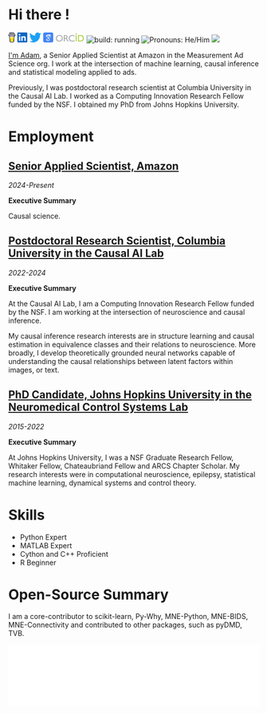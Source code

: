 # Hi there <img src="https://media.giphy.com/media/hvRJCLFzcasrR4ia7z/giphy.gif" width="25" alt="">!
<p>
<a href="https://www.buymeacoffee.com/adam2392"><img height="20" src="./icons/coffee.svg" alt=""/></a>
<a href="https://www.linkedin.com/in/adam2392/"><img height="20" src="./icons/linkedin.svg" alt=""/></a>
<a href="https://twitter.com/adam2392"><img height="20" src="./icons/twitter.png" alt=""/></a>
<a href="https://scholar.google.com/citations?user=KxY17KcAAAAJ&hl=en"><img height="20" src="./icons/scholar.png" alt=""/></a>
<a href="https://orcid.org/0000-0001-8421-365X"><img height="20" src="./icons/orcid.png" alt=""/></a>
<img src="https://img.shields.io/badge/build-running-green" height="20" alt="build: running"/>
<img src="https://img.shields.io/badge/Pronouns-He%2FHim-blue" height="20" alt="Pronouns: He/Him"/> 
<a href="https://mentorcruise.com/mentor/adamli/"><img height="20" src="https://cdn.mentorcruise.com/img/cruise_turquoise_small.png"/>

</p>

I'm [Adam](https://adam2392.github.io), a Senior Applied Scientist at Amazon in the Measurement Ad Science org. I work at the intersection of machine learning, causal inference and statistical modeling applied to ads.

Previously, I was postdoctoral research scientist at Columbia University in the Causal AI Lab. I worked as a Computing Innovation Research Fellow funded by the NSF. I obtained my PhD from Johns Hopkins University. 

# Employment

## [Senior Applied Scientist, Amazon]()
*2024-Present*

__Executive Summary__
<!-- remember to update corresponding page -->
Causal science.

## [Postdoctoral Research Scientist, Columbia University in the Causal AI Lab](https://github.com/adam2392/adam2392/blob/master/causalailab.md)
*2022-2024*

__Executive Summary__
<!-- remember to update corresponding page -->
At the Causal AI Lab, I am a Computing Innovation Research Fellow funded by the NSF. I am working at the intersection of neuroscience and causal inference.

My causal inference research interests are in structure learning and causal estimation in equivalence classes and their relations to neuroscience. More broadly,
I develop theoretically grounded neural networks capable of understanding the causal relationships between latent factors within images, or text.

## [PhD Candidate, Johns Hopkins University in the Neuromedical Control Systems Lab](https://github.com/adam2392/adam2392/blob/master/phd.md)
*2015-2022*

__Executive Summary__
<!-- remember to update corresponding page -->
At Johns Hopkins University, I was a NSF Graduate Research Fellow, Whitaker Fellow, Chateaubriand Fellow and ARCS Chapter Scholar. My research interests were in computational neuroscience, epilepsy, statistical machine learning, dynamical systems and control theory.

# Skills

- Python Expert
- MATLAB Expert
- Cython and C++ Proficient
- R Beginner

# Open-Source Summary

I am a core-contributor to scikit-learn, Py-Why, MNE-Python, MNE-BIDS, MNE-Connectivity and contributed to other packages, such as pyDMD, TVB.

![Metrics](https://github.com/adam2392/adam2392/blob/main/github-metrics.svg)
